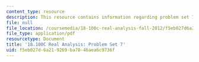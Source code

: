 ```yaml
---
content_type: resource
description: This resource contains information regarding problem set 7.
file: null
file_location: /coursemedia/18-100c-real-analysis-fall-2012/f5eb027d6a219269ba7046aea6c9736f_MIT18_100CF12_ps7.pdf
file_type: application/pdf
resourcetype: Document
title: '18.100C Real Analysis: Problem Set 7'
uid: f5eb027d-6a21-9269-ba70-46aea6c9736f
---
```

